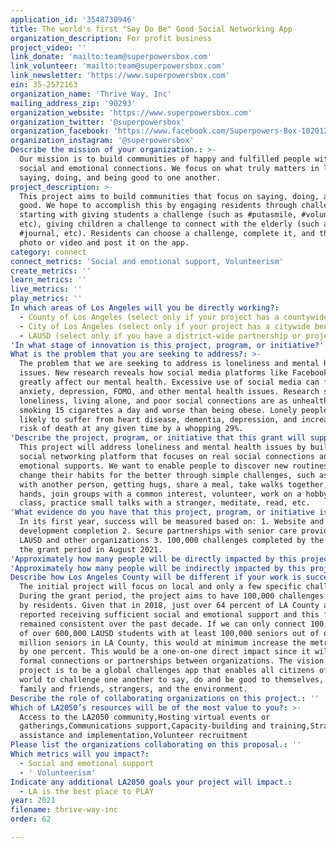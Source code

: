 ```yaml
---
application_id: '3548738946'
title: The world's first "Say Do Be" Good Social Networking App
organization_description: For profit business
project_video: ''
link_donate: 'mailto:team@superpowersbox.com'
link_volunteer: 'mailto:team@superpowersbox.com'
link_newsletter: 'https://www.superpowersbox.com'
ein: 35-2572163
organization_name: 'Thrive Way, Inc'
mailing_address_zip: '90293'
organization_website: 'https://www.superpowersbox.com'
organization_twitter: '@superpowersbox'
organization_facebook: 'https://www.facebook.com/Superpowers-Box-102012295126760'
organization_instagram: '@superpowersbox'
Describe the mission of your organization.: >-
  Our mission is to build communities of happy and fulfilled people with real
  social and emotional connections. We focus on what truly matters in life, by
  saying, doing, and being good to one another.
project_description: >-
  This project aims to build communities that focus on saying, doing, and being
  good. We hope to accomplish this by engaging residents through challenges,
  starting with giving students a challenge (such as #putasmile, #volunteer,
  etc), giving children a challenge to connect with the elderly (such as #chat
  #journal, etc). Residents can choose a challenge, complete it, and then take a
  photo or video and post it on the app.
category: connect
connect_metrics: 'Social and emotional support, Volunteerism'
create_metrics: ''
learn_metrics: ''
live_metrics: ''
play_metrics: ''
In which areas of Los Angeles will you be directly working?:
  - County of Los Angeles (select only if your project has a countywide benefit)
  - City of Los Angeles (select only if your project has a citywide benefit)
  - LAUSD (select only if you have a district-wide partnership or project)
'In what stage of innovation is this project, program, or initiative?': Research (initial work to identify and understand the problem)
What is the problem that you are seeking to address?: >-
  The problem that we are seeking to address is loneliness and mental health
  issues. New research reveals how social media platforms like Facebook can
  greatly affect our mental health. Excessive use of social media can fuel
  anxiety, depression, FOMO, and other mental health issues. Research shows that
  loneliness, living alone, and poor social connections are as unhealthy as
  smoking 15 cigarettes a day and worse than being obese. Lonely people are more
  likely to suffer from heart disease, dementia, depression, and increase the
  risk of death at any given time by a whopping 29%.
'Describe the project, program, or initiative that this grant will support to address the problem identified.': >-
  This project will address loneliness and mental health issues by building
  social networking platform that focuses on real social connections and
  emotional supports. We want to enable people to discover new routines and
  change their habits for the better through simple challenges, such as laughing
  with another person, getting hugs, share a meal, take walks together, holding
  hands, join groups with a common interest, volunteer, work on a hobby, take a
  class, practice small talks with a stranger, meditate, read, etc.
'What evidence do you have that this project, program, or initiative is or will be successful, and how will you define and measure success?': >-
  In its first year, success will be measured based on: 1. Website and app
  development completion 2. Secure partnerships with senior care providers,
  LAUSD and other organizations 3. 100,000 challenges completed by the end of
  the grant period in August 2021.
'Approximately how many people will be directly impacted by this project, program, or initiative?': '100000'
'Approximately how many people will be indirectly impacted by this project, program, or initiative?': '200000'
Describe how Los Angeles County will be different if your work is successful.: >-
  The initial project will focus on local and only a few specific challenges.
  During the grant period, the project aims to have 100,000 challenges completed
  by residents. Given that in 2018, just over 64 percent of LA County adults
  reported receiving sufficient social and emotional support and this figure has
  remained consistent over the past decade. If we can only connect 100,000 out
  of over 600,000 LAUSD students with at least 100,000 seniors out of over 1.3
  million seniors in LA County, this would at minimum increase the metric target
  by one percent. This would be a one-on-one direct impact since it will involve
  formal connections or partnerships between organizations. The vision of this
  project is to be a global challenges app that enables all citizens of the
  world to challenge one another to say, do and be good to themselves, their
  family and friends, strangers, and the environment.
Describe the role of collaborating organizations on this project.: ''
Which of LA2050’s resources will be of the most value to you?: >-
  Access to the LA2050 community,Hosting virtual events or
  gatherings,Communications support,Capacity-building and training,Strategy
  assistance and implementation,Volunteer recruitment
Please list the organizations collaborating on this proposal.: ''
Which metrics will you impact?:
  - Social and emotional support
  - ' Volunteerism'
Indicate any additional LA2050 goals your project will impact.:
  - LA is the best place to PLAY
year: 2021
filename: thrive-way-inc
order: 62

---
```

